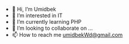 - 👋 Hi, I’m Umidbek
- 👀 I’m interested in IT
- 🌱 I’m currently learning PHP
- 💞️ I’m looking to collaborate on ...
- 📫 How to reach me umidbekWd@gmail.com

<!---
Umidbek01/Umidbek01 is a ✨ special ✨ repository because its `README.md` (this file) appears on your GitHub profile.
You can click the Preview link to take a look at your changes.
--->

